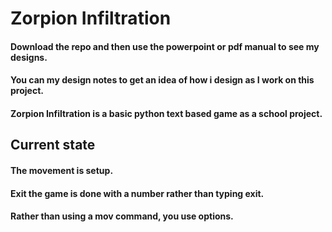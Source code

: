 # Zorpion Infiltration
#### Download the repo and then use the powerpoint or pdf manual to see my designs. 
#### You can my design notes to get an idea of how i design as I work on this project. 
#### Zorpion Infiltration is a basic python text based game as a school project.

## Current state
#### The movement is setup.
#### Exit the game is done with a number rather than typing exit.
#### Rather than using a mov command, you use options.

  

